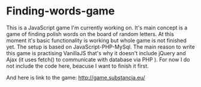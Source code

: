 # Finding-words-game

This is a JavaScript game I'm currently working on. It's main concept is a game of finding polish words on the board of random letters. At this moment it's basic functionality is working but whole game is not finished yet. The setup is based on JavaScript-PHP-MySql. The main reason to write this game is practising VanillaJS that's why it doesn't include jQuery and Ajax (it uses fetch() to communicate with database via PHP ). For now I do not include the code here, beacuse I want to finish it first.

And here is link to the game: http://game.substancja.eu/
